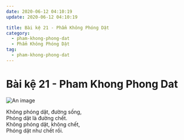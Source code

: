 ```yaml
---
date: 2020-06-12 04:10:19
update: 2020-06-12 04:10:19

title: Bài kệ 21 - Phẩm Không Phóng Dật
category:
  - pham-khong-phong-dat
  - Phẩm Không Phóng Dật
tag:
  - pham-khong-phong-dat
---
```


# Bài kệ 21 - Pham Khong Phong Dat

![An image](/img/pham-khong-phong-dat/pham-khong-phong-dat-021.jpg)

Không phóng dật, đường sống,<br>Phóng dật là đường chết.<br>Không phóng dật, không chết,<br>Phóng dật như chết rồi.<br>
